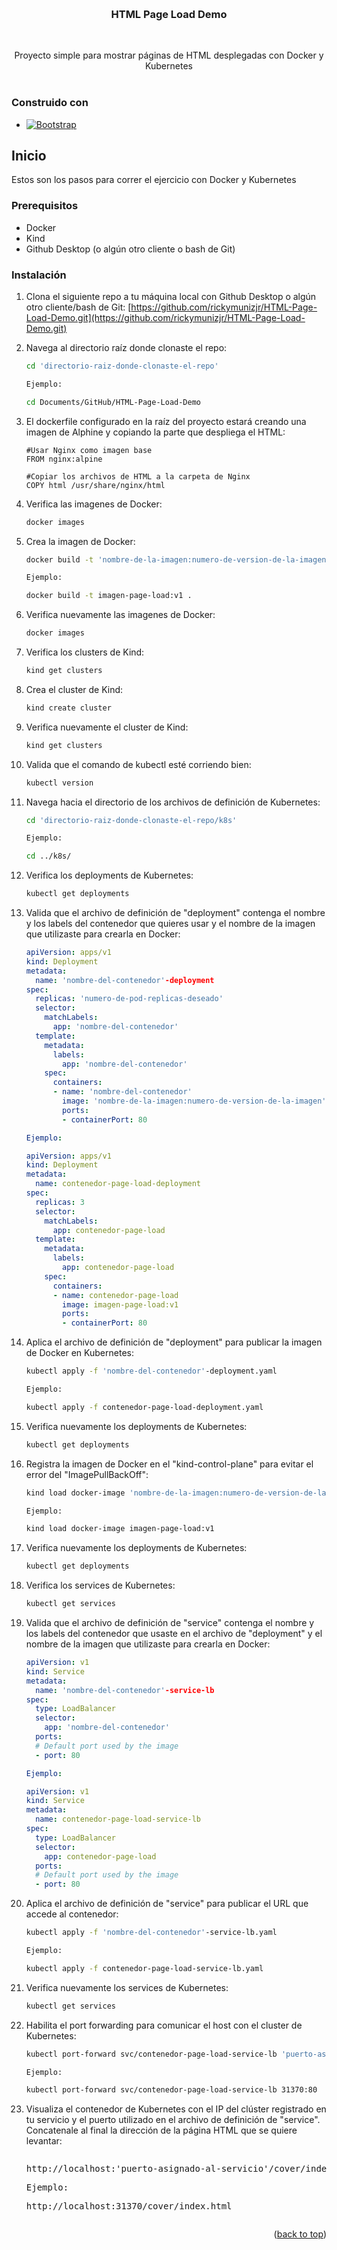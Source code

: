 <!-- Improved compatibility of back to top link: See: https://github.com/othneildrew/Best-README-Template/pull/73 -->
<a id="readme-top"></a>
<!--
*** Thanks for checking out the Best-README-Template. If you have a suggestion
*** that would make this better, please fork the repo and create a pull request
*** or simply open an issue with the tag "enhancement".
*** Don't forget to give the project a star!
*** Thanks again! Now go create something AMAZING! :D
-->





<!-- PROJECT LOGO -->
<br />
<div align="center">
  

  <h3 align="center">HTML Page Load Demo</h3>
  <br />
  <p align="center">
    Proyecto simple para mostrar páginas de HTML desplegadas con Docker y Kubernetes
    <br />
    <br />
  </p>
</div>



### Construido con

* [![Bootstrap][Bootstrap.com]][Bootstrap-url]



<!-- GETTING STARTED -->
## Inicio

Estos son los pasos para correr el ejercicio con Docker y Kubernetes

### Prerequisitos

* Docker
* Kind
* Github Desktop (o algún otro cliente o bash de Git)


### Instalación

1. Clona el siguiente repo a tu máquina local con Github Desktop o algún otro cliente/bash de Git: [https://github.com/rickymunizjr/HTML-Page-Load-Demo.git](https://github.com/rickymunizjr/HTML-Page-Load-Demo.git)

2. Navega al directorio raíz donde clonaste el repo:
    ```sh
    cd 'directorio-raiz-donde-clonaste-el-repo'

    Ejemplo:

    cd Documents/GitHub/HTML-Page-Load-Demo
    ```

3. El dockerfile configurado en la raíz del proyecto estará creando una imagen de Alphine y copiando la parte que despliega el HTML:
    ```docker
    #Usar Nginx como imagen base
    FROM nginx:alpine

    #Copiar los archivos de HTML a la carpeta de Nginx
    COPY html /usr/share/nginx/html
    ```

4. Verifica las imagenes de Docker:
    ```sh
    docker images
    ```

5. Crea la imagen de Docker:
    ```sh
    docker build -t 'nombre-de-la-imagen:numero-de-version-de-la-imagen' .

    Ejemplo:

    docker build -t imagen-page-load:v1 .
    ```

6. Verifica nuevamente las imagenes de Docker:
    ```sh
    docker images
    ```

7. Verifica los clusters de Kind:
    ```sh
    kind get clusters
    ```

8. Crea el cluster de Kind:
    ```sh
    kind create cluster
    ```

9. Verifica nuevamente el cluster de Kind:
    ```sh
    kind get clusters
    ```

10. Valida que el comando de kubectl esté corriendo bien:
    ```sh
    kubectl version
    ```

11. Navega hacia el directorio de los archivos de definición de Kubernetes:
    ```sh
    cd 'directorio-raiz-donde-clonaste-el-repo/k8s'

    Ejemplo:

    cd ../k8s/
    ```

12. Verifica los deployments de Kubernetes:
    ```sh
    kubectl get deployments
    ```

13. Valida que el archivo de definición de "deployment" contenga el nombre y los labels del contenedor que quieres usar y el nombre de la imagen que utilizaste para crearla en Docker:
    ```yaml
    apiVersion: apps/v1
    kind: Deployment
    metadata:
      name: 'nombre-del-contenedor'-deployment
    spec:
      replicas: 'numero-de-pod-replicas-deseado'
      selector:
        matchLabels:
          app: 'nombre-del-contenedor'
      template:
        metadata:
          labels:
            app: 'nombre-del-contenedor'
        spec:
          containers:
          - name: 'nombre-del-contenedor'
            image: 'nombre-de-la-imagen:numero-de-version-de-la-imagen'
            ports:
            - containerPort: 80

    Ejemplo:

    apiVersion: apps/v1
    kind: Deployment
    metadata:
      name: contenedor-page-load-deployment
    spec:
      replicas: 3
      selector:
        matchLabels:
          app: contenedor-page-load
      template:
        metadata:
          labels:
            app: contenedor-page-load
        spec:
          containers:
          - name: contenedor-page-load
            image: imagen-page-load:v1
            ports:
            - containerPort: 80
    ```

14. Aplica el archivo de definición de "deployment" para publicar la imagen de Docker en Kubernetes:
    ```sh
    kubectl apply -f 'nombre-del-contenedor'-deployment.yaml

    Ejemplo:

    kubectl apply -f contenedor-page-load-deployment.yaml
    ```

15. Verifica nuevamente los deployments de Kubernetes:
    ```sh
    kubectl get deployments
    ```

16. Registra la imagen de Docker en el "kind-control-plane" para evitar el error del "ImagePullBackOff":
    ```sh
    kind load docker-image 'nombre-de-la-imagen:numero-de-version-de-la-imagen'

    Ejemplo:

    kind load docker-image imagen-page-load:v1
    ```

17. Verifica nuevamente los deployments de Kubernetes:
    ```sh
    kubectl get deployments
    ```

18. Verifica los services de Kubernetes:
    ```sh
    kubectl get services
    ```

19. Valida que el archivo de definición de "service" contenga el nombre y los labels del contenedor que usaste en el archivo de "deployment" y el nombre de la imagen que utilizaste para crearla en Docker:
    ```yaml
    apiVersion: v1
    kind: Service
    metadata:
      name: 'nombre-del-contenedor'-service-lb
    spec:
      type: LoadBalancer
      selector:
        app: 'nombre-del-contenedor'
      ports:
      # Default port used by the image
      - port: 80

    Ejemplo:

    apiVersion: v1
    kind: Service
    metadata:
      name: contenedor-page-load-service-lb
    spec:
      type: LoadBalancer
      selector:
        app: contenedor-page-load
      ports:
      # Default port used by the image
      - port: 80
    ```

20. Aplica el archivo de definición de "service" para publicar el URL que accede al contenedor:
    ```sh
    kubectl apply -f 'nombre-del-contenedor'-service-lb.yaml

    Ejemplo:

    kubectl apply -f contenedor-page-load-service-lb.yaml
    ```

21. Verifica nuevamente los services de Kubernetes:
    ```sh
    kubectl get services
    ```

22. Habilita el port forwarding para comunicar el host con el cluster de Kubernetes:
    ```sh
    kubectl port-forward svc/contenedor-page-load-service-lb 'puerto-asignado-al-servicio':80

    Ejemplo:

    kubectl port-forward svc/contenedor-page-load-service-lb 31370:80
    ```

23. Visualiza el contenedor de Kubernetes con el IP del clúster registrado en tu servicio y el puerto utilizado en el archivo de definición de "service". Concatenale al final la dirección de la página HTML que se quiere levantar:
    <pre><p>http://localhost:'puerto-asignado-al-servicio'/cover/index.html</p><p>Ejemplo:</p><p href="http://localhost:31370/cover/index.html">http://localhost:31370/cover/index.html</p></pre>
   

<p align="right">(<a href="#readme-top">back to top</a>)</p>



<!-- MARKDOWN LINKS & IMAGES -->
<!-- https://www.markdownguide.org/basic-syntax/#reference-style-links -->
[contributors-shield]: https://img.shields.io/github/contributors/github_username/repo_name.svg?style=for-the-badge
[contributors-url]: https://github.com/rickymunizjr/HTML-Page-Load-Demo/graphs/contributors
[forks-shield]: https://img.shields.io/github/forks/github_username/repo_name.svg?style=for-the-badge
[forks-url]: https://github.com/rickymunizjr/HTML-Page-Load-Demo/network/members
[stars-shield]: https://img.shields.io/github/stars/github_username/repo_name.svg?style=for-the-badge
[stars-url]: https://github.com/rickymunizjr/HTML-Page-Load-Demo/stargazers
[issues-shield]: https://img.shields.io/github/issues/github_username/repo_name.svg?style=for-the-badge
[issues-url]: https://github.com/rickymunizjr/HTML-Page-Load-Demo/issues
[license-shield]: https://img.shields.io/github/license/github_username/repo_name.svg?style=for-the-badge
[license-url]: https://github.com/rickymunizjr/HTML-Page-Load-Demo/blob/master/LICENSE.txt
[linkedin-shield]: https://img.shields.io/badge/-LinkedIn-black.svg?style=for-the-badge&logo=linkedin&colorB=555
[linkedin-url]: https://linkedin.com/in/linkedin_username
[product-screenshot]: images/screenshot.png
[Next.js]: https://img.shields.io/badge/next.js-000000?style=for-the-badge&logo=nextdotjs&logoColor=white
[Next-url]: https://nextjs.org/
[React.js]: https://img.shields.io/badge/React-20232A?style=for-the-badge&logo=react&logoColor=61DAFB
[React-url]: https://reactjs.org/
[Vue.js]: https://img.shields.io/badge/Vue.js-35495E?style=for-the-badge&logo=vuedotjs&logoColor=4FC08D
[Vue-url]: https://vuejs.org/
[Angular.io]: https://img.shields.io/badge/Angular-DD0031?style=for-the-badge&logo=angular&logoColor=white
[Angular-url]: https://angular.io/
[Svelte.dev]: https://img.shields.io/badge/Svelte-4A4A55?style=for-the-badge&logo=svelte&logoColor=FF3E00
[Svelte-url]: https://svelte.dev/
[Laravel.com]: https://img.shields.io/badge/Laravel-FF2D20?style=for-the-badge&logo=laravel&logoColor=white
[Laravel-url]: https://laravel.com
[Bootstrap.com]: https://img.shields.io/badge/Bootstrap-563D7C?style=for-the-badge&logo=bootstrap&logoColor=white
[Bootstrap-url]: https://getbootstrap.com
[JQuery.com]: https://img.shields.io/badge/jQuery-0769AD?style=for-the-badge&logo=jquery&logoColor=white
[JQuery-url]: https://jquery.com 